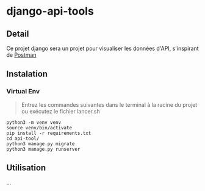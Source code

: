 # django-api-tools

## Detail

Ce projet django sera un projet pour visualiser les données d'API, s'inspirant de [Postman](https://www.postman.com)

## Instalation
### Virtual Env
> Entrez les commandes suivantes dans le terminal à la racine du projet
> ou exécutez le fichier lancer.sh
```
python3 -m venv venv
source venv/bin/activate
pip install -r requirements.txt
cd api-tool/
python3 manage.py migrate
python3 manage.py runserver
```


## Utilisation
...
